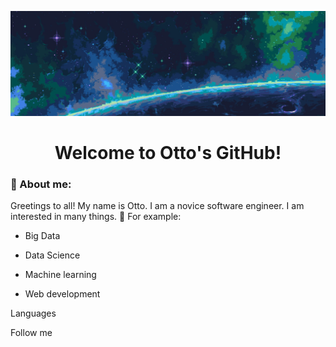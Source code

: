 ![Header](https://github.com/Ottobiss/Ottobiss/blob/main/assets/header.jpg)
<h1 align="center">Welcome to Otto's GitHub!</h1>

### :memo: About me:

Greetings to all! My name is Otto. I am a novice software engineer. I am interested in many things. 
:pushpin: For example:

- Big Data

- Data Science

- Machine learning

- Web development

Languages

Follow me